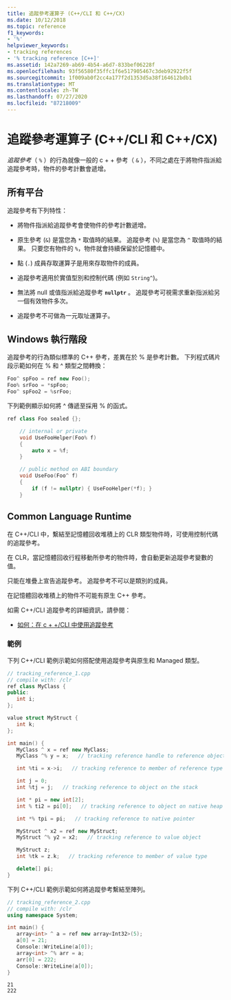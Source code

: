 ```yaml
---
title: 追蹤參考運算子 (C++/CLI 和 C++/CX)
ms.date: 10/12/2018
ms.topic: reference
f1_keywords:
- '%'
helpviewer_keywords:
- tracking references
- '% tracking reference [C++]'
ms.assetid: 142a7269-ab69-4b54-a6d7-833bef06228f
ms.openlocfilehash: 93f56580f35ffc1f6e517905467c3deb92922f5f
ms.sourcegitcommit: 1f009ab0f2cc4a177f2d1353d5a38f164612bdb1
ms.translationtype: MT
ms.contentlocale: zh-TW
ms.lasthandoff: 07/27/2020
ms.locfileid: "87218009"
---
```

# <a name="tracking-reference-operator-ccli-and-ccx"></a>追蹤參考運算子 (C++/CLI 和 C++/CX)

*追蹤參考*（ `%` ）的行為就像一般的 c + + 參考（ `&` ），不同之處在于將物件指派給追蹤參考時，物件的參考計數會遞增。

## <a name="all-platforms"></a>所有平台

追蹤參考有下列特性：

- 將物件指派給追蹤參考會使物件的參考計數遞增。

- 原生參考 (`&`) 是當您為 `*` 取值時的結果。 追蹤參考 (`%`) 是當您為 `^` 取值時的結果。 只要您有物件的 `%`，物件就會持續保留於記憶體中。

- 點 (`.`) 成員存取運算子是用來存取物件的成員。

- 追蹤參考適用於實值型別和控制代碼 (例如 `String^`)。

- 無法將 null 或值指派給追蹤參考 **`nullptr`** 。 追蹤參考可視需求重新指派給另一個有效物件多次。

- 追蹤參考不可做為一元取址運算子。

## <a name="windows-runtime"></a>Windows 執行階段

追蹤參考的行為類似標準的 C++ 參考，差異在於 % 是參考計數。 下列程式碼片段示範如何在 % 和 ^ 類型之間轉換：

```cpp
Foo^ spFoo = ref new Foo();
Foo% srFoo = *spFoo;
Foo^ spFoo2 = %srFoo;
```

下列範例顯示如何將 ^ 傳遞至採用 % 的函式。

```cpp
ref class Foo sealed {};

    // internal or private
    void UseFooHelper(Foo% f)
    {
        auto x = %f;
    }

    // public method on ABI boundary
    void UseFoo(Foo^ f)
    {
        if (f != nullptr) { UseFooHelper(*f); }
    }
```

## <a name="common-language-runtime"></a>Common Language Runtime

在 C++/CLI 中，繫結至記憶體回收堆積上的 CLR 類型物件時，可使用控制代碼的追蹤參考。

在 CLR，當記憶體回收行程移動所參考的物件時，會自動更新追蹤參考變數的值。

只能在堆疊上宣告追蹤參考。 追蹤參考不可以是類別的成員。

在記憶體回收堆積上的物件不可能有原生 C++ 參考。

如需 C++/CLI 追蹤參考的詳細資訊，請參閱：

- [如何：在 c + +/CLI 中使用追蹤參考](../dotnet/how-to-use-tracking-references-in-cpp-cli.md)

### <a name="examples"></a>範例

下列 C++/CLI 範例示範如何搭配使用追蹤參考與原生和 Managed 類型。

```cpp
// tracking_reference_1.cpp
// compile with: /clr
ref class MyClass {
public:
   int i;
};

value struct MyStruct {
   int k;
};

int main() {
   MyClass ^ x = ref new MyClass;
   MyClass ^% y = x;   // tracking reference handle to reference object

   int %ti = x->i;   // tracking reference to member of reference type

   int j = 0;
   int %tj = j;   // tracking reference to object on the stack

   int * pi = new int[2];
   int % ti2 = pi[0];   // tracking reference to object on native heap

   int *% tpi = pi;   // tracking reference to native pointer

   MyStruct ^ x2 = ref new MyStruct;
   MyStruct ^% y2 = x2;   // tracking reference to value object

   MyStruct z;
   int %tk = z.k;   // tracking reference to member of value type

   delete[] pi;
}
```

下列 C++/CLI 範例示範如何將追蹤參考繫結至陣列。

```cpp
// tracking_reference_2.cpp
// compile with: /clr
using namespace System;

int main() {
   array<int> ^ a = ref new array<Int32>(5);
   a[0] = 21;
   Console::WriteLine(a[0]);
   array<int> ^% arr = a;
   arr[0] = 222;
   Console::WriteLine(a[0]);
}
```

```Output
21
222
```
